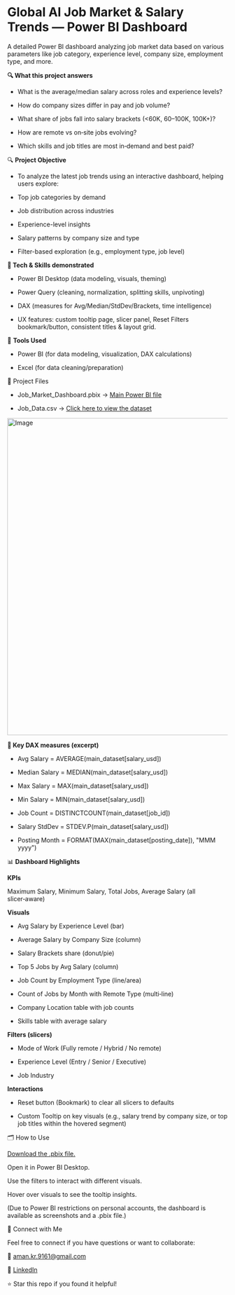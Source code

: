 # Global AI Job Market & Salary Trends — Power BI Dashboard
A detailed Power BI dashboard analyzing job market data based on various parameters like job category, experience level, company size, employment type, and more.

**🔍 What this project answers**

 - What is the average/median salary across roles and experience levels?

 - How do company sizes differ in pay and job volume?

 - What share of jobs fall into salary brackets (<60K, 60–100K, 100K+)?

 - How are remote vs on‑site jobs evolving?

 - Which skills and job titles are most in‑demand and best paid?

🔍 **Project Objective**

 - To analyze the latest job trends using an interactive dashboard, helping users explore:

 - Top job categories by demand

 - Job distribution across industries

  - Experience-level insights

 - Salary patterns by company size and type

 - Filter-based exploration (e.g., employment type, job level)

**🧰 Tech & Skills demonstrated**

 - Power BI Desktop (data modeling, visuals, theming)

 - Power Query (cleaning, normalization, splitting skills, unpivoting)

 - DAX (measures for Avg/Median/StdDev/Brackets, time intelligence)

 - UX features: custom tooltip page, slicer panel, Reset Filters bookmark/button, consistent titles & layout grid.

🧰 **Tools Used**

 - Power BI (for data modeling, visualization, DAX calculations)

 - Excel (for data cleaning/preparation)

📁 Project Files

 - Job_Market_Dashboard.pbix → [Main Power BI file](https://drive.google.com/file/d/14bmnN0IfTsuwV2IoSgaKw732_6hKETuN/view?usp=drive_link)

- Job_Data.csv → [Click here to view the dataset](https://www.kaggle.com/datasets/bismasajjad/global-ai-job-market-and-salary-trends-2025)

<img width="1300" height="724" alt="Image" src="https://github.com/user-attachments/assets/92fa19f6-590b-427c-8a49-3c959f3174b9" />

**📐 Key DAX measures (excerpt)**

 - Avg Salary = AVERAGE(main_dataset[salary_usd])

 - Median Salary = MEDIAN(main_dataset[salary_usd])

 - Max Salary = MAX(main_dataset[salary_usd])

 - Min Salary = MIN(main_dataset[salary_usd])

 - Job Count = DISTINCTCOUNT(main_dataset[job_id])

 - Salary StdDev = STDEV.P(main_dataset[salary_usd])

 - Posting Month = FORMAT(MAX(main_dataset[posting_date]), "MMM yyyy")

📊 **Dashboard Highlights**

**KPIs**

Maximum Salary, Minimum Salary, Total Jobs, Average Salary (all slicer‑aware)

**Visuals**

 - Avg Salary by Experience Level (bar)

 - Average Salary by Company Size (column)

 - Salary Brackets share (donut/pie)

 - Top 5 Jobs by Avg Salary (column)

 - Job Count by Employment Type (line/area)

 - Count of Jobs by Month with Remote Type (multi‑line)

 - Company Location table with job counts

 - Skills table with average salary

**Filters (slicers)**

 - Mode of Work (Fully remote / Hybrid / No remote)

 - Experience Level (Entry / Senior / Executive)

 - Job Industry

**Interactions**

 - Reset button (Bookmark) to clear all slicers to defaults

 - Custom Tooltip on key visuals (e.g., salary trend by company size, or top job titles within the hovered segment)

🗂️ How to Use

[Download the .pbix file.](https://drive.google.com/file/d/14bmnN0IfTsuwV2IoSgaKw732_6hKETuN/view?usp=drive_link)

Open it in Power BI Desktop.

Use the filters to interact with different visuals.

Hover over visuals to see the tooltip insights.

(Due to Power BI restrictions on personal accounts, the dashboard is available as screenshots and a .pbix file.)

🤝 Connect with Me

Feel free to connect if you have questions or want to collaborate:

📧 aman.kr.9161@gmail.com

💼  [LinkedIn](https://www.linkedin.com/in/aman-kumar-data-analyst/)

⭐ Star this repo if you found it helpful!


